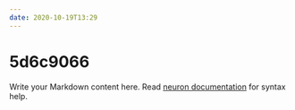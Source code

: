 ```yaml
---
date: 2020-10-19T13:29
---
```


# 5d6c9066

Write your Markdown content here. Read [neuron documentation](https://neuron.zettel.page/2011404.html) for syntax help.

